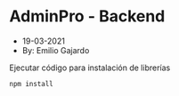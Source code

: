 # AdminPro - Backend
* 19-03-2021
* By: Emilio Gajardo

Ejecutar código para instalación de librerías
 ```
 npm install
 ```